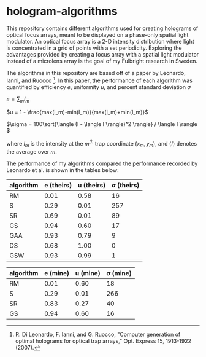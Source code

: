 # hologram-algorithms

This repository contains different algorithms used for creating holograms of optical focus arrays, meant to be displayed on a phase-only spatial light modulator. An optical focus array is a 2-D intensity distribution where light is concentrated in a grid of points with a set periodicity. Exploring the advantages provided by creating a focus array with a spatial light modulator instead of a microlens array is the goal of my Fulbright research in Sweden.

The algorithms in this repository are based off of a paper by Leonardo, Ianni, and Ruocco [^1]. In this paper, the performance of each algorithm was quantified by efficiency $e$, uniformity $u$, and percent standard deviation $\sigma$

$e = \sum_{m}{I_m}$

$u = 1 - \frac{max(I_m)-min(I_m)}{max(I_m)+min(I_m)}$

$\sigma = 100\sqrt{\langle (I - \langle I \rangle)^2 \rangle} / \langle I \rangle $

where $I_m$ is the intensity at the $m^{th}$ trap coordinate $(x_m,y_m)$, and $\langle I \rangle$ denotes the average over $m$.

The performance of my algorithms compared the performance recorded by Leonardo et al. is shown in the tables below:

algorithm | e (theirs) | u (theirs) | $\sigma$ (theirs) 
---|---|---|---
RM | 0.01 | 0.58 | 16 
S | 0.29 | 0.01 | 257 
SR | 0.69 | 0.01 | 89 
GS | 0.94 | 0.60 | 17
GAA | 0.93 | 0.79 | 9
DS | 0.68 | 1.00 | 0
GSW | 0.93 | 0.99 | 1

algorithm | e (mine) | u (mine) | $\sigma$ (mine)
---|---|---|---
RM | 0.01 | 0.60 | 18
S | 0.29 | 0.01 | 266
SR | 0.83 | 0.27 | 40
GS | 0.94 | 0.60 | 16

[^1]: R. Di Leonardo, F. Ianni, and G. Ruocco, "Computer generation of optimal holograms for optical trap arrays," Opt. Express 15, 1913-1922 (2007).
